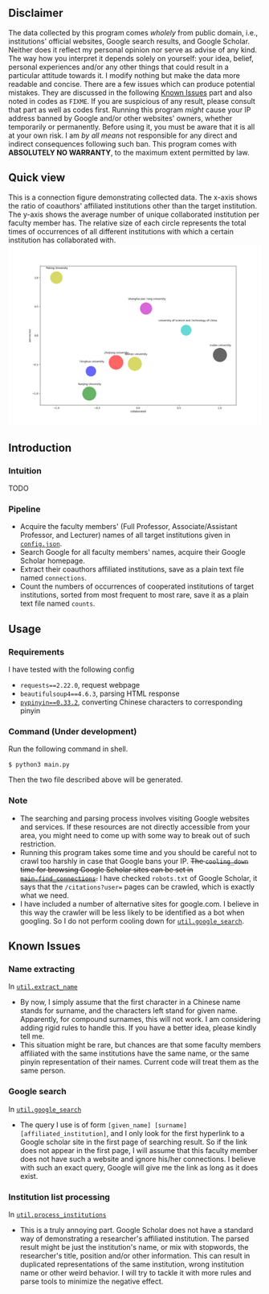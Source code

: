 ## Disclaimer
The data collected by this program comes *wholely* from public domain, i.e., institutions' official websites, Google search results, and
Google Scholar. Neither does it reflect my personal opinion nor serve as advise of any kind. The way how you interpret it
depends solely on yourself: your idea, belief, personal experiences and/or any other things that could result in a particular
attitude towards it. I modify nothing but make the data more readable and concise. There are a few issues which can produce potential
mistakes. They are discussed in the following [Known Issues](#Known-Issues) part and also noted in codes as `FIXME`. If you are suspicious of any result, please consult that part as well as codes first. Running this program *might* cause your IP address banned by Google and/or other websites' owners, whether temporarily or permanently. Before using it, you must be aware that it is all at your own risk. I am *by all means* not responsible for any direct and indirect consequences following such ban. This program comes with **ABSOLUTELY NO WARRANTY**, to the maximum extent permitted by law.

## Quick view
This is a connection figure demonstrating collected data. The x-axis shows the ratio of coauthors' affiliated institutions other than the target institution. The y-axis shows the average number of unique collaborated institution per faculty member has. The relative size of each circle represents the total times of occurrences of all different institutions with which a certain institution has collaborated with.
![demo](demo.png)
## Introduction
### Intuition
TODO
### Pipeline
- Acquire the faculty members' (Full Professor, Associate/Assistant Professor, and Lecturer) names of all target institutions given in [`config.json`](config.json).
- Search Google for all faculty members' names, acquire their Google Scholar homepage.
- Extract their coauthors affiliated institutions, save as a plain text file named `connections`.
- Count the numbers of occurrences of cooperated institutions of target institutions, sorted from most frequent to most rare, save it as a plain text file named `counts`.

## Usage
### Requirements
I have tested with the following config
- `requests==2.22.0`, request webpage
- `beautifulsoup4==4.6.3`, parsing HTML response
- [`pypinyin==0.33.2`](https://github.com/mozillazg/python-pinyin), converting Chinese characters to corresponding pinyin
### Command (Under development)
Run the following command in shell.

```
$ python3 main.py
```

Then the two file described above will be generated.

### Note
- The searching and parsing process involves visiting Google websites and services. If these resources are not directly accessible from your area, you might need to come up with some way to break out of such restriction.
- Running this program takes some time and you should be careful not to crawl too harshly in case that Google bans your IP. <del>The `cooling_down` time for browsing Google Scholar sites can be set in [`main.find_connections`](main.py).</del> I have checked `robots.txt` of Google Scholar, it says that the `/citations?user=` pages can be crawled, which is exactly what we need.
- I have included a number of alternative sites for google.com. I believe in this way the crawler will be less likely to be identified as a bot when googling. So I do not perform cooling down for [`util.google_search`](util.py).

## Known Issues
### Name extracting
In [`util.extract_name`](util.py)
- By now, I simply assume that the first character in a Chinese name stands for surname, and the characters left stand for given name.
Apparently, for compound surnames, this will not work. I am considering adding rigid rules to handle this. If you have a better idea, please kindly tell me.
- This situation might be rare, but chances are that some faculty members affiliated with the same institutions have the same name, or the same pinyin representation of their names. Current code will treat them as the same person.
### Google search
In [`util.google_search`](util.py)
- The query I use is of form `[given_name] [surname] [affiliated_institution]`, and I only look for the first hyperlink to a Google scholar site in the first page of searching result. So if the link does not appear in the first page, I will assume that this faculty member does not have such a website and ignore his/her connections. I believe with such an exact query, Google will give me the link as long as it does exist.
### Institution list processing
In [`util.process_institutions`](util.py)
- This is a truly annoying part. Google Scholar does not have a standard way of demonstrating a researcher's affiliated institution. The parsed result might be just the institution's name, or mix with stopwords, the researcher's title, position and/or other information. This can result in duplicated representations of the same institution, wrong institution name or other weird behavior. I will try to tackle it with more rules and parse tools to minimize the negative effect.